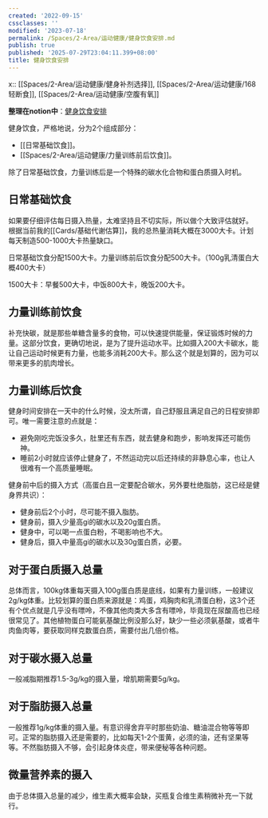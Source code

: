 ```yaml
---
created: '2022-09-15'
cssclasses: ''
modified: '2023-07-18'
permalink: /Spaces/2-Area/运动健康/健身饮食安排.md
publish: true
published: '2025-07-29T23:04:11.399+08:00'
title: 健身饮食安排
---
```

x:: [[Spaces/2-Area/运动健康/健身补剂选择]], [[Spaces/2-Area/运动健康/168轻断食]], [[Spaces/2-Area/运动健康/空腹有氧]]

**整理在notion中**：[健身饮食安排](https://www.notion.so/oldwinter/c129b6bc70c84708aaf5e25e49e1c872?v=5466f08139ca46e881c797be817abd60)

健身饮食，严格地说，分为2个组成部分：

- [[日常基础饮食]]。
- [[Spaces/2-Area/运动健康/力量训练前后饮食]]。

除了日常基础饮食，力量训练后是一个特殊的碳水化合物和蛋白质摄入时机。

## 日常基础饮食

如果要仔细评估每日摄入热量，太难坚持且不切实际，所以做个大致评估就好。  
根据当前我的[[Cards/基础代谢估算]]，我的总热量消耗大概在3000大卡。计划每天制造500-1000大卡热量缺口。

日常基础饮食分配1500大卡。力量训练前后饮食分配500大卡。（100g乳清蛋白大概400大卡）

1500大卡：早餐500大卡，中饭800大卡，晚饭200大卡。

## 力量训练前饮食

补充快碳，就是那些单糖含量多的食物，可以快速提供能量，保证锻炼时候的力量。这部分饮食，更确切地说，是为了提升运动水平。比如摄入200大卡碳水，能让自己运动时候更有力量，也能多消耗200大卡。那么这个就是划算的，因为可以带来更多的肌肉增长。

## 力量训练后饮食

健身时间安排在一天中的什么时候，没太所谓，自己舒服且满足自己的日程安排即可。唯一需要注意的点就是：

- 避免刚吃完饭没多久，肚里还有东西，就去健身和跑步，影响发挥还可能伤神。
- 睡前2小时就应该停止健身了，不然运动完以后还持续的非静息心率，也让人很难有一个高质量睡眠。

健身前中后的摄入方式（高蛋白且一定要配合碳水，另外要杜绝脂肪，这已经是健身界共识）：

- 健身前后2个小时，尽可能不摄入脂肪。
- 健身前，摄入少量高gi的碳水以及20g蛋白质。
- 健身中，可以喝一点蛋白粉，不喝影响也不大。
- 健身后，摄入中量高gi的碳水以及30g蛋白质，必要。

## 对于蛋白质摄入总量

总体而言，100kg体重每天摄入100g蛋白质是底线，如果有力量训练，一般建议2g/kg体重。比较划算的蛋白质来源就是：鸡蛋，鸡胸肉和乳清蛋白粉，这3个还有个优点就是几乎没有嘌呤，不像其他肉类大多含有嘌呤，毕竟现在尿酸高也已经很常见了。其他植物蛋白可能氨基酸比例没那么好，缺少一些必须氨基酸，或者牛肉鱼肉等，要获取同样克数蛋白质，需要付出几倍价格。

## 对于碳水摄入总量

一般减脂期推荐1.5-3g/kg的摄入量，增肌期需要5g/kg。

## 对于脂肪摄入总量

一般推荐1g/kg体重的摄入量。有意识得舍弃平时那些奶油、糖油混合物等等即可。正常的脂肪摄入还是需要的，比如每天1-2个蛋黄，必须的油，还有坚果等等。不然脂肪摄入不够，会引起身体炎症，带来便秘等各种问题。

## 微量营养素的摄入

由于总体摄入总量的减少，维生素大概率会缺，买瓶复合维生素稍微补充一下就行。